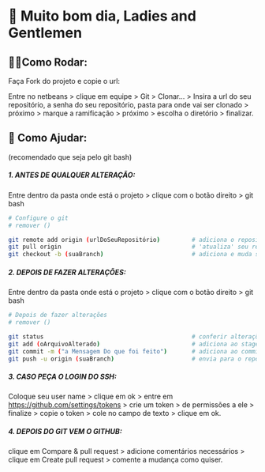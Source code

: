 # 🧐 Muito bom dia, Ladies and Gentlemen


## 👷‍♂️Como Rodar:

Faça Fork do projeto e copie o url:

Entre no netbeans > clique em equipe > Git > Clonar... > Insira a url do seu repositório, a senha do seu repositório, pasta para onde vai ser clonado >  próximo > marque a ramificação > próximo > escolha o diretório > finalizar.


## 🥳 Como Ajudar:

(recomendado que seja pelo git bash)



##### 1. ANTES DE QUALQUER ALTERAÇÃO:

Entre dentro da pasta onde está o projeto > clique com o botão direito > git bash

``````bash
# Configure o git
# remover ()

git remote add origin (urlDoSeuRepositório)			# adiciona o repositório
git pull origin										# 'atualiza' seu repositório
git checkout -b (suaBranch)							# adiciona e muda sua branch atual

``````


##### 2. DEPOIS DE FAZER ALTERAÇÕES:

Entre dentro da pasta onde está o projeto > clique com o botão direito > git bash

``````bash
# Depois de fazer alterações
# remover ()

git status											# conferir alterações
git add (oArquivoAlterado)							# adiciona ao staged
git commit -m ("a Mensagem Do que foi feito")		# adiciona ao commited
git push -u origin (suaBranch)						# envia para o repositório remoto
``````


##### 3. CASO PEÇA O LOGIN DO SSH:

Coloque seu user name > clique em ok > entre em https://github.com/settings/tokens > crie um token > de permissões a ele > finalize > copie o token > cole no campo de texto > clique em ok.



##### 4. DEPOIS DO GIT VEM O GITHUB:

clique em Compare & pull request > adicione comentários necessários > clique em Create pull request > comente a mudança como quiser.
